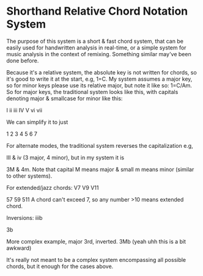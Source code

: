 # Shorthand Relative Chord Notation System

The purpose of this system is a short & fast chord system, that can be easily used for handwritten analysis in real-time, or a simple system for music analysis in the context of remixing. Something similar may've been done before.

Because it's a relative system, the absolute key is not written for chords, so it's good to write it at the start, e.g, 1=C. My system assumes a major key, so for minor keys please use its relative major, but note it like so: 1=C/Am. So for major keys, the traditional system looks like this, with capitals denoting major & smallcase for minor like this:

I	ii	iii	IV	V	vi	vii

We can simplify it to just

1	2	3	4	5	6	7

For alternate modes, the traditional system reverses the capitalization e.g,

III & iv (3 major, 4 minor), but in my system it is

3M & 4m. Note that capital M means major & small m means minor (similar to other systems).

For extended/jazz chords:
V7	V9	V11

57 59 511
A chord can't exceed 7, so any number >10 means extended chord.

Inversions:
iiib

3b

More complex example, major 3rd, inverted.
3Mb (yeah uhh this is a bit awkward)

It's really not meant to be a complex system encompassing all possible chords, but it enough for the cases above.
